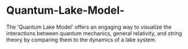 # Quantum-Lake-Model-
The 'Quantum Lake Model’ offers an engaging way to visualize the interactions between quantum mechanics, general relativity, and string theory by comparing them to the dynamics of a lake system.
